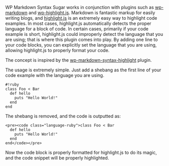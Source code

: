 WP Markdown Syntax Sugar works in conjunction with plugins such as [wp-markdown](http://wordpress.org/extend/plugins/wp-markdown/)
and [wp-highlight.js](http://wordpress.org/extend/plugins/wp-highlightjs/). Markdown is fantastic markup for easily
writing blogs, and [highlight.js](http://softwaremaniacs.org/soft/highlight/en/) is an extremely easy way to highlight
code examples. In most cases, highlight.js automatically detects the proper language for a block of code. In certain
cases, primarily if your code example is short, highlight.js could improperly detect the language that you are using;
that is where this plugin comes into play. By adding one line to your code blocks, you can explicitly set the language
that you are using, allowing highlight.js to properly format your code.

The concept is inspired by the [wp-markdown-syntax-highlight](https://github.com/spjwebster/wp-markdown-syntax-highlight)
plugin.

The usage is extremely simple. Just add a shebang as the first line of your code example with the language you are using.

    #!ruby
    class Foo < Bar
      def hello
        puts "Hello World!"
      end
    end

The shebang is removed, and the code is outputted as:

    <pre><code class="language-ruby">class Foo < Bar
      def hello
        puts "Hello World!"
      end
    end</code></pre>

Now the code block is properly formatted for highlight.js to do its magic, and the code snippet will be properly
highlighted.
